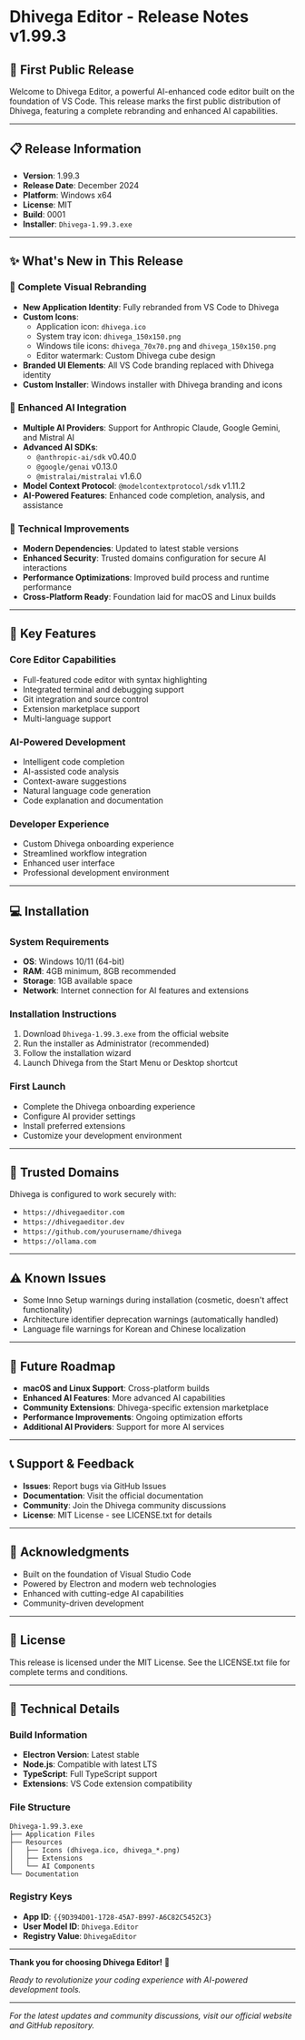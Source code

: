 # Dhivega Editor - Release Notes v1.99.3

## 🎉 **First Public Release**

Welcome to Dhivega Editor, a powerful AI-enhanced code editor built on the foundation of VS Code. This release marks the first public distribution of Dhivega, featuring a complete rebranding and enhanced AI capabilities.

---

## 📋 **Release Information**
- **Version**: 1.99.3
- **Release Date**: December 2024
- **Platform**: Windows x64
- **License**: MIT
- **Build**: 0001
- **Installer**: `Dhivega-1.99.3.exe`

---

## ✨ **What's New in This Release**

### 🎨 **Complete Visual Rebranding**
- **New Application Identity**: Fully rebranded from VS Code to Dhivega
- **Custom Icons**:
  - Application icon: `dhivega.ico`
  - System tray icon: `dhivega_150x150.png`
  - Windows tile icons: `dhivega_70x70.png` and `dhivega_150x150.png`
  - Editor watermark: Custom Dhivega cube design
- **Branded UI Elements**: All VS Code branding replaced with Dhivega identity
- **Custom Installer**: Windows installer with Dhivega branding and icons

### 🤖 **Enhanced AI Integration**
- **Multiple AI Providers**: Support for Anthropic Claude, Google Gemini, and Mistral AI
- **Advanced AI SDKs**:
  - `@anthropic-ai/sdk` v0.40.0
  - `@google/genai` v0.13.0
  - `@mistralai/mistralai` v1.6.0
- **Model Context Protocol**: `@modelcontextprotocol/sdk` v1.11.2
- **AI-Powered Features**: Enhanced code completion, analysis, and assistance

### 🔧 **Technical Improvements**
- **Modern Dependencies**: Updated to latest stable versions
- **Enhanced Security**: Trusted domains configuration for secure AI interactions
- **Performance Optimizations**: Improved build process and runtime performance
- **Cross-Platform Ready**: Foundation laid for macOS and Linux builds

---

## 🚀 **Key Features**

### **Core Editor Capabilities**
- Full-featured code editor with syntax highlighting
- Integrated terminal and debugging support
- Git integration and source control
- Extension marketplace support
- Multi-language support

### **AI-Powered Development**
- Intelligent code completion
- AI-assisted code analysis
- Context-aware suggestions
- Natural language code generation
- Code explanation and documentation

### **Developer Experience**
- Custom Dhivega onboarding experience
- Streamlined workflow integration
- Enhanced user interface
- Professional development environment

---

## 💻 **Installation**

### **System Requirements**
- **OS**: Windows 10/11 (64-bit)
- **RAM**: 4GB minimum, 8GB recommended
- **Storage**: 1GB available space
- **Network**: Internet connection for AI features and extensions

### **Installation Instructions**
1. Download `Dhivega-1.99.3.exe` from the official website
2. Run the installer as Administrator (recommended)
3. Follow the installation wizard
4. Launch Dhivega from the Start Menu or Desktop shortcut

### **First Launch**
- Complete the Dhivega onboarding experience
- Configure AI provider settings
- Install preferred extensions
- Customize your development environment

---

## 🔗 **Trusted Domains**
Dhivega is configured to work securely with:
- `https://dhivegaeditor.com`
- `https://dhivegaeditor.dev`
- `https://github.com/yourusername/dhivega`
- `https://ollama.com`

---

## ⚠️ **Known Issues**
- Some Inno Setup warnings during installation (cosmetic, doesn't affect functionality)
- Architecture identifier deprecation warnings (automatically handled)
- Language file warnings for Korean and Chinese localization

---

## 🔮 **Future Roadmap**
- **macOS and Linux Support**: Cross-platform builds
- **Enhanced AI Features**: More advanced AI capabilities
- **Community Extensions**: Dhivega-specific extension marketplace
- **Performance Improvements**: Ongoing optimization efforts
- **Additional AI Providers**: Support for more AI services

---

## 📞 **Support & Feedback**
- **Issues**: Report bugs via GitHub Issues
- **Documentation**: Visit the official documentation
- **Community**: Join the Dhivega community discussions
- **License**: MIT License - see LICENSE.txt for details

---

## 🙏 **Acknowledgments**
- Built on the foundation of Visual Studio Code
- Powered by Electron and modern web technologies
- Enhanced with cutting-edge AI capabilities
- Community-driven development

---

## 📄 **License**
This release is licensed under the MIT License. See the LICENSE.txt file for complete terms and conditions.

---

## 🔧 **Technical Details**

### **Build Information**
- **Electron Version**: Latest stable
- **Node.js**: Compatible with latest LTS
- **TypeScript**: Full TypeScript support
- **Extensions**: VS Code extension compatibility

### **File Structure**
```
Dhivega-1.99.3.exe
├── Application Files
├── Resources
│   ├── Icons (dhivega.ico, dhivega_*.png)
│   ├── Extensions
│   └── AI Components
└── Documentation
```

### **Registry Keys**
- **App ID**: `{{9D394D01-1728-45A7-B997-A6C82C5452C3}`
- **User Model ID**: `Dhivega.Editor`
- **Registry Value**: `DhivegaEditor`

---

**Thank you for choosing Dhivega Editor!** 🚀

*Ready to revolutionize your coding experience with AI-powered development tools.*

---

*For the latest updates and community discussions, visit our official website and GitHub repository.*
